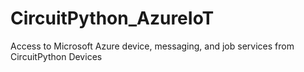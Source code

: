 # CircuitPython_AzureIoT
Access to Microsoft Azure device, messaging, and job services from CircuitPython Devices

